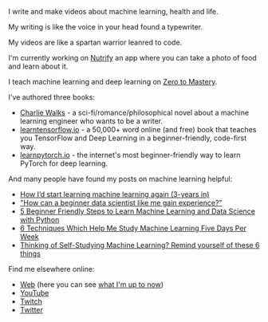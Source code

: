 I write and make videos about machine learning, health and life.

My writing is like the voice in your head found a typewriter.

My videos are like a spartan warrior leanred to code.

I'm currently working on [Nutrify](https://nutrify.app) an app where you can take a photo of food and learn about it.

I teach machine learning and deep learning on [Zero to Mastery](https://www.mrdbourke.com/ml-courses/).

I've authored three books:
* [Charlie Walks](https://www.charliewalks.com) - a sci-fi/romance/philosophical novel about a machine learning engineer who wants to be a writer.
* [learntensorflow.io](https://www.learntensorflow.io) - a 50,000+ word online (and free) book that teaches you TensorFlow and Deep Learning in a beginner-friendly, code-first way.
* [learnpytorch.io](https://learnpytorch.io) - the internet's most beginner-friendly way to learn PyTorch for deep learning.

And many people have found my posts on machine learning helpful:
* [How I’d start learning machine learning again (3-years in)](https://www.mrdbourke.com/how-id-start-learning-machine-learning-again-3-years-in/)
* ["How can a beginner data scientist like me gain experience?"](https://www.mrdbourke.com/how-can-a-beginner-data-scientist-like-me-gain-experience/)
* [5 Beginner Friendly Steps to Learn Machine Learning and Data Science with Python](https://www.mrdbourke.com/5-beginner-friendly-steps-to-learn-machine-learning/)
* [6 Techniques Which Help Me Study Machine Learning Five Days Per Week](https://www.mrdbourke.com/6-techniques-which-help-me-study-machine-learning-five-days-per-week/)
* [Thinking of Self-Studying Machine Learning? Remind yourself of these 6 things](https://www.mrdbourke.com/thinking-of-self-studying-machine-learning-remind-yourself-of-these-6-things/)

Find me elsewhere online:
* [Web](https://www.mrdbourke.com) (here you can see [what I'm up to now](https://www.mrdbourke.com/now))
* [YouTube](https://www.dbourke.link/youtube)
* [Twitch](https://www.twitch.tv/mrdbourke)
* [Twitter](https://www.twitter.com/mrdbourke)

<!--
**mrdbourke/mrdbourke** is a ✨ _special_ ✨ repository because its `README.md` (this file) appears on your GitHub profile.

Here are some ideas to get you started:

- 🔭 I’m currently working on ...
- 🌱 I’m currently learning ...
- 👯 I’m looking to collaborate on ...
- 🤔 I’m looking for help with ...
- 💬 Ask me about ...
- 📫 How to reach me: ...
- 😄 Pronouns: ...
- ⚡ Fun fact: ...
-->
